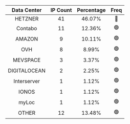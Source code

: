 | Data Center | IP Count | Percentage | Freq |
|:------------:|:--------:|:-----------:|:-----:|
| HETZNER | 41 | 46.07% | 🔴 |
| Contabo | 11 | 12.36% | 🟢 |
| AMAZON | 9 | 10.11% | 🟢 |
| OVH | 8 | 8.99% | 🟢 |
| MEVSPACE | 3 | 3.37% | 🟢 |
| DIGITALOCEAN | 2 | 2.25% | 🟢 |
| Interserver | 1 | 1.12% | 🟢 |
| IONOS | 1 | 1.12% | 🟢 |
| myLoc | 1 | 1.12% | 🟢 |
| OTHER | 12 | 13.48% | 🟢 |